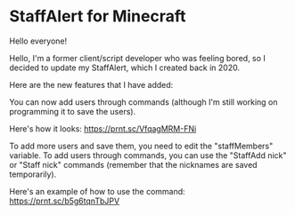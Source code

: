 # StaffAlert for Minecraft

Hello everyone!

Hello, I'm a former client/script developer who was feeling bored, so I decided to update my StaffAlert, which I created back in 2020.

Here are the new features that I have added:

You can now add users through commands (although I'm still working on programming it to save the users).

Here's how it looks:
https://prnt.sc/VfqagMRM-FNi

To add more users and save them, you need to edit the "staffMembers" variable.
To add users through commands, you can use the "StaffAdd nick" or "Staff nick" commands (remember that the nicknames are saved temporarily).

Here's an example of how to use the command:
https://prnt.sc/b5g6tqnTbJPV
